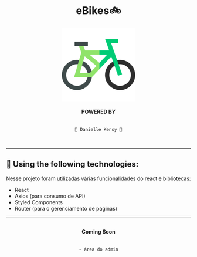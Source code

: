 # <div align = "center"> eBikes🚲 </div>

<div align = "center">
<img src="https://github.com/Danielle-Kensy/eBikes/blob/main/src/img/bike.png"  width="200" height="200" /> 
</div>

</BR>
<div align = "center"> <strong> POWERED BY </strong> </div> 
</BR>
  <div align = "center">

    👻 Danielle Kensy 👻

</div>
</BR>

___
## 🔧 Using the following technologies:
Nesse projeto foram utilizadas várias funcionalidades do react e bibliotecas:

- React
- Axios (para consumo de API)
- Styled Components
- Router (para o gerenciamento de páginas)
___

</BR>
<div align = "center"> <strong> Coming Soon </strong> </div> 
</BR>
  <div align = "center">

    - área do admin

</div>
</BR>



